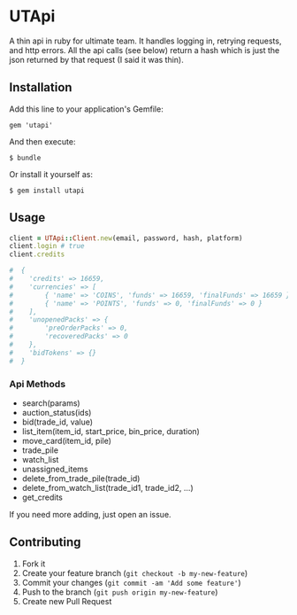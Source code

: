 # UTApi

A thin api in ruby for ultimate team. It handles logging in, retrying requests, and http errors.
All the api calls (see below) return a hash which is just the json returned by that request
(I said it was thin).

## Installation

Add this line to your application's Gemfile:

    gem 'utapi'

And then execute:

    $ bundle

Or install it yourself as:

    $ gem install utapi

## Usage

```ruby
client = UTApi::Client.new(email, password, hash, platform)
client.login # true
client.credits

#  {
#    'credits' => 16659,
#    'currencies' => [
#        { 'name' => 'COINS', 'funds' => 16659, 'finalFunds' => 16659 },
#        { 'name' => 'POINTS', 'funds' => 0, 'finalFunds' => 0 }
#    ],
#    'unopenedPacks' => {
#        'preOrderPacks' => 0,
#        'recoveredPacks' => 0
#    },
#    'bidTokens' => {}
#  }

```

### Api Methods

* search(params)
* auction_status(ids)
* bid(trade_id, value)
* list_item(item_id, start_price, bin_price, duration)
* move_card(item_id, pile)
* trade_pile
* watch_list
* unassigned_items
* delete_from_trade_pile(trade_id)
* delete_from_watch_list(trade_id1, trade_id2, ...)
* get_credits

If you need more adding, just open an issue.


## Contributing

1. Fork it
2. Create your feature branch (`git checkout -b my-new-feature`)
3. Commit your changes (`git commit -am 'Add some feature'`)
4. Push to the branch (`git push origin my-new-feature`)
5. Create new Pull Request
